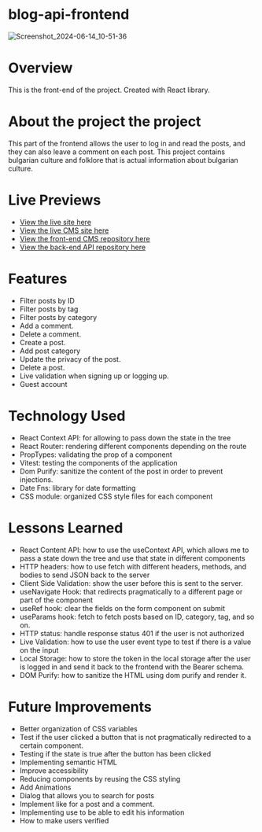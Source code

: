 # blog-api-frontend

![Screenshot_2024-06-14_10-51-36](https://github.com/Preslav977/readme-repository/assets/119291608/c44c2d0f-0094-44cc-972f-8dfedff98108)

# Overview

This is the front-end of the project. Created with React library.

# About the project the project

This part of the frontend allows the user to log in and read the posts, and they can also leave a comment on each post. This project contains bulgarian culture and folklore that is actual information about bulgarian culture.

# Live Previews

- [View the live site here](https://blog-api-frontend-lime.vercel.app/)
- [View the live CMS site here](https://blog-api-cms-ten.vercel.app/)
- [View the front-end CMS repository here](https://github.com/Preslav977/blog-api-cms)
- [View the back-end API repository here](https://github.com/Preslav977/blog-api-backend)

# Features

- Filter posts by ID
- Filter posts by tag
- Filter posts by category
- Add a comment.
- Delete a comment.
- Create a post.
- Add post category
- Update the privacy of the post.
- Delete a post.
- Live validation when signing up or logging up.
- Guest account

# Technology Used

- React Context API: for allowing to pass down the state in the tree
- React Router: rendering different components depending on the route
- PropTypes: validating the prop of a component
- Vitest: testing the components of the application
- Dom Purify: sanitize the content of the post in order to prevent injections.
- Date Fns: library for date formatting
- CSS module: organized CSS style files for each component

# Lessons Learned

- React Content API: how to use the useContext API, which allows me to pass a state down the tree and use that state in different components
- HTTP headers: how to use fetch with different headers, methods, and bodies to send JSON back to the server
- Client Side Validation: show the user before this is sent to the server.
- useNavigate Hook: that redirects pragmatically to a different page or part of the component
- useRef hook: clear the fields on the form component on submit
- useParams hook: fetch to fetch posts based on ID, category, tag, and so on.
- HTTP status: handle response status 401 if the user is not authorized
- Live Validation: how to use the user event type to test if there is a value on the input
- Local Storage: how to store the token in the local storage after the user is logged in and send it back to the frontend with the Bearer schema.
- DOM Purify: how to sanitize the HTML using dom purify and render it.

# Future Improvements

- Better organization of CSS variables
- Test if the user clicked a button that is not pragmatically redirected to a certain component.
- Testing if the state is true after the button has been clicked
- Implementing semantic HTML
- Improve accessibility
- Reducing components by reusing the CSS styling
- Add Animations
- Dialog that allows you to search for posts
- Implement like for a post and a comment.
- Implementing use to be able to edit his information
- How to make users verified
